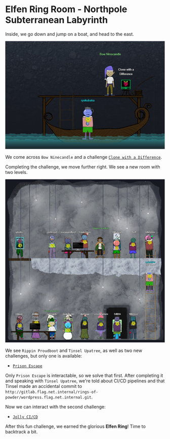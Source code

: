 # Elfen Ring Room - Northpole Subterranean Labyrinth

Inside, we go down and jump on a boat, and head to the east.

![](../../resources/screenshots/loc-elfen-1.png)

We come across `Bow Ninecandle` and a challenge [`Clone with a Difference`](clonewithadifference/README).

Completing the challenge, we move further right.  We see a new room with two levels.  

![](../../resources/screenshots/loc-elfen-elfhouse-1.png)

We see `Rippin Proudboot` and `Tinsel Upatree`, as well as two new challenges, but only one is available:

- [`Prison Escape`](prisonescape/README.md)

Only `Prison Escape` is interactable, so we solve that first. After completing it and speaking with `Tinsel Upatree`, we're told about CI/CD pipelines and that Tinsel made an accidental commit to `http://gitlab.flag.net.internal/rings-of-powder/wordpress.flag.net.internal.git`.

Now we can interact with the second challenge:

- [`Jolly CI/CD`](jollycicd/README.md)

After this fun challenge, we earned the glorious **Elfen Ring**! Time to backtrack a bit.

